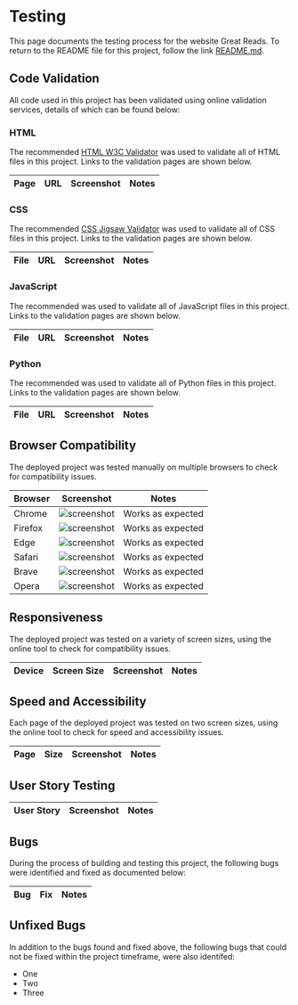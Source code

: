 # Testing

This page documents the testing process for the website Great Reads.
To return to the README file for this project, follow the link [README.md](README.md).

## Code Validation

All code used in this project has been validated using online validation services, details of which can be found below:

### HTML

The recommended [HTML W3C Validator](https://validator.w3.org) was used to validate all of HTML files in this project. Links to the validation pages are shown below.

| Page | URL | Screenshot | Notes |
| --- | --- | --- | --- |

### CSS

The recommended [CSS Jigsaw Validator](https://jigsaw.w3.org/css-validator) was used to validate all of CSS files in this project. Links to the validation pages are shown below.

| File | URL | Screenshot | Notes |
| --- | --- | --- | --- |

### JavaScript

The recommended []() was used to validate all of JavaScript files in this project. Links to the validation pages are shown below.

| File | URL | Screenshot | Notes |
| --- | --- | --- | --- |

### Python

The recommended []() was used to validate all of Python files in this project. Links to the validation pages are shown below.

| File | URL | Screenshot | Notes |
| --- | --- | --- | --- |


## Browser Compatibility

The deployed project was tested manually on multiple browsers to check for compatibility issues.

| Browser | Screenshot | Notes |
| --- | --- | --- |
| Chrome | ![screenshot](#) | Works as expected |
| Firefox | ![screenshot](#) | Works as expected |
| Edge | ![screenshot](#) | Works as expected |
| Safari | ![screenshot](#) | Works as expected |
| Brave | ![screenshot](#) | Works as expected |
| Opera | ![screenshot](#) | Works as expected|

## Responsiveness

The deployed project was tested on a variety of screen sizes, using the online tool []() to check for compatibility issues.

| Device | Screen Size | Screenshot | Notes |
| --- | --- | --- | --- |


## Speed and Accessibility

Each page of the deployed project was tested on two screen sizes, using the online tool []() to check for speed and accessibility issues.

| Page | Size | Screenshot | Notes |
| --- | --- | --- | --- |


## User Story Testing

| User Story | Screenshot | Notes |
| --- | --- | --- |

## Bugs

During the process of building and testing this project, the following bugs were identified and fixed as documented below:

| Bug | Fix | Notes |
| --- | --- | --- |

## Unfixed Bugs

In addition to the bugs found and fixed above, the following bugs that could not be fixed within the project timeframe, were also identifed:
- One
- Two
- Three